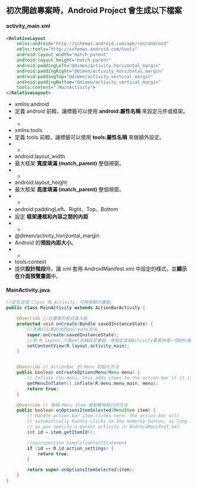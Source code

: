 ## 初次開啟專案時，Android Project 會生成以下檔案

#### activity_main.xml

```xml
<RelativeLayout
    xmlns:android="http://schemas.android.com/apk/res/android"
    xmlns:tools="http://schemas.android.com/tools"
    android:layout_width="match_parent"
    android:layout_height="match_parent"
    android:paddingLeft="@dimen/activity_horizontal_margin"
    android:paddingRight="@dimen/activity_horizontal_margin"
    android:paddingTop="@dimen/activity_vertical_margin"
    android:paddingBottom="@dimen/activity_vertical_margin"
    tools:context=".MainActivity">
</RelativeLayout>

```
* xmlns:android
* 定義 android 前輟，讓標籤可以使用 **android:屬性名稱** 來設定元件或框架。
* -
* xmlns:tools
* 定義 tools 前輟，讓標籤可以使用 **tools:屬性名稱** 來做額外設定。
* -
* android:layout_width
* 最大框架 **寬度填滿 (match_parent)** 整個視窗。
* -
* android:layout_height
* 最大框架 **高度填滿 (match_parent)** 整個視窗。
* -
* android:paddingLeft、Right、Top、Bottom
* 設定 **框架邊框和內容之間的內距**
* -
* @dimen/activity_horizontal_margin
* Android 的**預設內距大小**。
* -
* tools:context
* 提供**設計階段**時，讓 xml 套用 AndroidManifest.xml 中設定的樣式，並**顯示在介面預覽畫面**中。



#### MainActivity.java

```java
//宣告這個 Class 為 Activity，可用來顯示畫面。
public class MainActivity extends ActionBarActivity {

    @Override //此畫面的程式進入點
    protected void onCreate(Bundle savedInstanceState) {
        //先執行父類別中的onCreate方法。
        super.onCreate(savedInstanceState);
        //用 R.layout.介面xml名稱設定畫面，來指定這個Activity要套用哪一個XML檔案來顯示介面。
        setContentView(R.layout.activity_main);
    }


    @Override // ActionBar 的 Menu 初始化方法
    public boolean onCreateOptionsMenu(Menu menu) {
        // Inflate the menu; this adds items to the action bar if it is present.
        getMenuInflater().inflate(R.menu.menu_main, menu);
        return true;
    }

    @Override // 每個 Menu Item 被點擊時執行的方法
    public boolean onOptionsItemSelected(MenuItem item) {
        // Handle action bar item clicks here. The action bar will
        // automatically handle clicks on the Home/Up button, so long
        // as you specify a parent activity in AndroidManifest.xml.
        int id = item.getItemId();

        //noinspection SimplifiableIfStatement
        if (id == R.id.action_settings) {
            return true;
        }

        return super.onOptionsItemSelected(item);
    }
}

```

